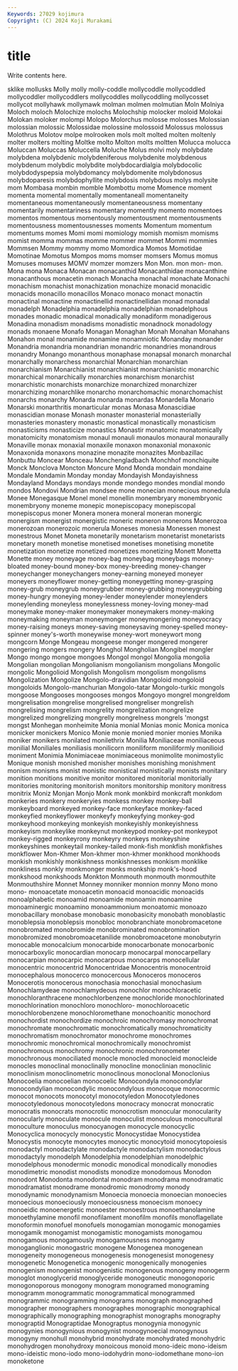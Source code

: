 ```yaml
---
Keywords: 27029 kojimura
Copyright: (C) 2024 Koji Murakami
---
```


# title

Write contents here.



sklike mollusks Molly
molly molly-coddle mollycoddle mollycoddled mollycoddler mollycoddlers mollycoddles mollycoddling mollycosset mollycot
mollyhawk mollymawk molman molmen molmutian Moln Molniya Moloch moloch Molochize
molochs Molochship molocker moloid Molokai Molokan moloker molompi Molopo Molorchus
molosse molosses Molossian molossian molossic Molossidae molossine molossoid Molossus molossus
Molothrus Molotov molpe molrooken mols molt molted molten moltenly molter
molters molting Moltke molto Molton molts moltten Molucca molucca Moluccan
Moluccas Moluccella Moluche Molus molvi moly molybdate molybdena molybdenic molybdeniferous
molybdenite molybdenous molybdenum molybdic molybdite molybdocardialgia molybdocolic molybdodyspepsia molybdomancy molybdomenite
molybdonosus molybdoparesis molybdophyllite molybdosis molybdous molys molysite mom Mombasa mombin
momble Mombottu mome Momence moment momenta momental momentally momentaneall momentaneity
momentaneous momentaneously momentaneousness momentany momentarily momentariness momentary momently momento momentoes
momentos momentous momentously momentousment momentousments momentousness momentousnesses moments Momentum momentum
momentums momes Momi momi momiology momish momism momisms momist momma
mommas momme mommer mommet Mommi mommies Mommsen Mommy mommy momo
Momordica Momos Momotidae Momotinae Momotus Mompos moms momser momsers Momus
momus Momuses momuses MOMV momzer momzers Mon Mon. mon mon-
mon. Mona mona Monaca Monacan monacanthid Monacanthidae monacanthine monacanthous monacetin
monach Monacha monachal monachate Monachi monachism monachist monachization monachize monacid
monacidic monacids monacillo monacillos Monaco monaco monact monactin monactinal monactine
monactinellid monactinellidan monad monadal monadelph Monadelphia monadelphia monadelphian monadelphous monades
monadic monadical monadically monadiform monadigerous Monadina monadism monadisms monadistic monadnock
monadology monads monaene Monafo Monagan Monaghan Monah Monahan Monahans Monahon
monal monamide monamine monamniotic Monanday monander Monandria monandria monandrian monandric
monandries monandrous monandry Monango monanthous monaphase monapsal monarch monarchal monarchally
monarchess monarchial Monarchian monarchian monarchianism Monarchianist monarchianist monarchianistic monarchic monarchical
monarchically monarchies monarchism monarchist monarchistic monarchists monarchize monarchized monarchizer monarchizing
monarchlike monarcho monarchomachic monarchomachist monarchs monarchy Monarda monarda monardas Monardella
Monario Monarski monarthritis monarticular monas Monasa Monascidiae monascidian monase Monash
monaster monasterial monasterially monasteries monastery monastic monastical monastically monasticism monasticisms
monasticize monastics Monastir monatomic monatomically monatomicity monatomism monaul monauli monaulos
monaural monaurally Monaville monax monaxial monaxile monaxon monaxonial monaxonic Monaxonida
monaxons monazine monazite monazites Monbazillac Monbuttu Moncear Monceau Monchengladbach Monchhof
monchiquite Monck Monclova Moncton Moncure Mond Monda mondain mondaine Mondale
Mondamin Monday monday Mondayish Mondayishness Mondayland Mondays mondays monde mondego
mondes mondial mondo mondos Mondovi Mondrian mondsee mone monecian monecious
monedula Monee Monegasque Monel monel monellin monembryary monembryonic monembryony moneme
monepic monepiscopacy monepiscopal monepiscopus moner Monera monera moneral moneran monergic
monergism monergist monergistic moneric moneron monerons Monerozoa monerozoan monerozoic monerula
Moneses monesia Monessen monest monestrous Monet Moneta monetarily monetarism monetarist
monetarists monetary moneth monetise monetised monetises monetising monetite monetization monetize
monetized monetizes monetizing Monett Monetta Monette money moneyage money-bag moneybag
moneybags money-bloated money-bound money-box money-breeding money-changer moneychanger moneychangers money-earning moneyed
moneyer moneyers moneyflower money-getting moneygetting money-grasping money-grub moneygrub moneygrubber money-grubbing
moneygrubbing money-hungry moneying money-lender moneylender moneylenders moneylending moneyless moneylessness money-loving
money-mad moneymake money-maker moneymaker moneymakers money-making moneymaking moneyman moneymonger moneymongering
moneyocracy money-raising moneys money-saving moneysaving money-spelled money-spinner money's-worth moneywise money-wort
moneywort mong mongcorn Monge Mongeau mongeese monger mongered mongerer mongering
mongers mongery Monghol Mongholian Mongibel mongler Mongo mongo mongoe mongoes
Mongol mongol Mongolia mongolia Mongolian mongolian Mongolianism mongolianism mongolians Mongolic
mongolic Mongolioid Mongolish Mongolism mongolism mongolisms Mongolization Mongolize Mongolo-dravidian Mongoloid
mongoloid mongoloids Mongolo-manchurian Mongolo-tatar Mongolo-turkic mongols mongoose Mongooses mongooses mongos
Mongoyo mongrel mongreldom mongrelisation mongrelise mongrelised mongreliser mongrelish mongrelising mongrelism
mongrelity mongrelization mongrelize mongrelized mongrelizing mongrelly mongrelness mongrels 'mongst mongst
Monhegan monheimite Monia monial Monias monic Monica monica monicker monickers
Monico Monie monie monied monier monies Monika moniker monikers monilated
monilethrix Monilia Moniliaceae moniliaceous monilial Moniliales moniliasis monilicorn moniliform moniliformly
monilioid moniment Monimia Monimiaceae monimiaceous monimolite monimostylic Monique monish monished
monisher monishes monishing monishment monism monisms monist monistic monistical monistically
monists monitary monition monitions monitive monitor monitored monitorial monitorially monitories
monitoring monitorish monitors monitorship monitory monitress monitrix Moniz Monjan Monjo
Monk monk monkbird monkcraft monkdom monkeries monkery monkeryies monkess monkey
monkey-ball monkeyboard monkeyed monkey-face monkeyface monkey-faced monkeyfied monkeyflower monkeyfy monkeyfying
monkey-god monkeyhood monkeying monkeyish monkeyishly monkeyishness monkeyism monkeylike monkeynut monkeypod
monkey-pot monkeypot monkey-rigged monkeyrony monkeyry monkeys monkeyshine monkeyshines monkeytail monkey-tailed
monk-fish monkfish monkfishes monkflower Mon-Khmer Mon-khmer mon-khmer monkhood monkhoods monkish
monkishly monkishness monkishnesses monkism monklike monkliness monkly monkmonger monks monkship
monk's-hood monkshood monkshoods Monkton Monmouth monmouth monmouthite Monmouthshire Monnet Monney
monniker monnion monny Mono mono mono- monoacetate monoacetin monoacid monoacidic
monoacids monoalphabetic monoamid monoamide monoamin monoamine monoaminergic monoamino monoammonium monoatomic
monoazo monobacillary monobase monobasic monobasicity monobath monoblastic monoblepsia monoblepsis monobloc
monobranchiate monobromacetone monobromated monobromide monobrominated monobromination monobromized monobromoacetanilide monobromoacetone monobutyrin
monocable monocalcium monocarbide monocarbonate monocarbonic monocarboxylic monocardian monocarp monocarpal monocarpellary
monocarpian monocarpic monocarpous monocarps monocellular monocentric monocentrid Monocentridae Monocentris monocentroid
monocephalous monocerco monocercous Monoceros monoceros Monocerotis monocerous monochasia monochasial monochasium
Monochlamydeae monochlamydeous monochlor monochloracetic monochloranthracene monochlorbenzene monochloride monochlorinated monochlorination monochloro
monochloro- monochloroacetic monochlorobenzene monochloromethane monochoanitic monochord monochordist monochordize monochroic monochromasy
monochromat monochromate monochromatic monochromatically monochromaticity monochromatism monochromator monochrome monochromes monochromic
monochromical monochromically monochromist monochromous monochromy monochronic monochronometer monochronous monociliated monocle
monocled monocleid monocleide monocles monoclinal monoclinally monocline monoclinian monoclinic monoclinism
monoclinometric monoclinous monoclonal Monoclonius Monocoelia monocoelian monocoelic Monocondyla monocondylar monocondylian
monocondylic monocondylous monocoque monocormic monocot monocots monocotyl monocotyledon Monocotyledones monocotyledonous
monocotyledons monocracy monocrat monocratic monocratis monocrats monocrotic monocrotism monocular monocularity
monocularly monoculate monocule monoculist monoculous monocultural monoculture monoculus monocyanogen monocycle
monocyclic Monocyclica monocycly monocystic Monocystidae Monocystidea Monocystis monocyte monocytes monocytic
monocytoid monocytopoiesis monodactyl monodactylate monodactyle monodactylism monodactylous monodactyly monodelph Monodelphia
monodelphian monodelphic monodelphous monodermic monodic monodical monodically monodies monodimetric monodist
monodists monodize monodomous Monodon monodont Monodonta monodontal monodram monodrama monodramatic
monodramatist monodrame monodromic monodromy monody monodynamic monodynamism Monoecia monoecia monoecian
monoecies monoecious monoeciously monoeciousness monoecism monoecy monoeidic monoenergetic monoester monoestrous
monoethanolamine monoethylamine monofil monofilament monofilm monofils monoflagellate monoformin monofuel monofuels
monogamian monogamic monogamies monogamik monogamist monogamistic monogamists monogamou monogamous monogamously
monogamousness monogamy monoganglionic monogastric monogene Monogenea monogenean monogeneity monogeneous monogenesis
monogenesist monogenesy monogenetic Monogenetica monogenic monogenically monogenies monogenism monogenist monogenistic
monogenous monogeny monogerm monoglot monoglycerid monoglyceride monogoneutic monogonoporic monogonoporous monogony
monogram monogramed monograming monogramm monogrammatic monogrammatical monogrammed monogrammic monogramming monograms
monograph monographed monographer monographers monographes monographic monographical monographically monographing monographist
monographs monography monograptid Monograptidae Monograptus monogynia monogynic monogynies monogynious monogynist
monogynoecial monogynous monogyny monohull monohybrid monohydrate monohydrated monohydric monohydrogen monohydroxy
monoicous monoid mono-ideic mono-ideism mono-ideistic mono-iodo mono-iodohydrin mono-iodomethane mono-ion monoketone
